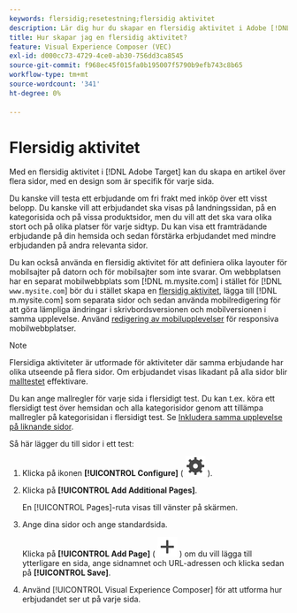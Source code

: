 ```yaml
---
keywords: flersidig;resetestning;flersidig aktivitet
description: Lär dig hur du skapar en flersidig aktivitet i Adobe [!DNL Target] där du kan skapa en artikel över flera sidor, med en design som är specifik för varje sida.
title: Hur skapar jag en flersidig aktivitet?
feature: Visual Experience Composer (VEC)
exl-id: d000cc73-4729-4ce0-ab30-756dd3ca8545
source-git-commit: f968ec45f015fa0b195007f5790b9efb743c8b65
workflow-type: tm+mt
source-wordcount: '341'
ht-degree: 0%

---
```


# Flersidig aktivitet

Med en flersidig aktivitet i [!DNL Adobe Target] kan du skapa en artikel över flera sidor, med en design som är specifik för varje sida.

Du kanske vill testa ett erbjudande om fri frakt med inköp över ett visst belopp. Du kanske vill att erbjudandet ska visas på landningssidan, på en kategorisida och på vissa produktsidor, men du vill att det ska vara olika stort och på olika platser för varje sidtyp. Du kan visa ett framträdande erbjudande på din hemsida och sedan förstärka erbjudandet med mindre erbjudanden på andra relevanta sidor.

Du kan också använda en flersidig aktivitet för att definiera olika layouter för mobilsajter på datorn och för mobilsajter som inte svarar. Om webbplatsen har en separat mobilwebbplats som [!DNL m.mysite.com] i stället för [!DNL `www.mysite.com`] bör du i stället skapa en [flersidig aktivitet](/help/main/c-experiences/c-visual-experience-composer/multipage-activity.md#concept_277E096063E14813AC5D8EDFA1D2ED48), lägga till [!DNL m.mysite.com] som separata sidor och sedan använda mobilredigering för att göra lämpliga ändringar i skrivbordsversionen och mobilversionen i samma upplevelse. Använd [redigering av mobilupplevelser](/help/main/c-experiences/c-visual-experience-composer/mobile-viewports.md#concept_8E45527C4ABC41D59AA3553BEDC76FA5) för responsiva mobilwebbplatser.

>[!NOTE]
>
>Flersidiga aktiviteter är utformade för aktiviteter där samma erbjudande har olika utseende på flera sidor. Om erbjudandet visas likadant på alla sidor blir [malltestet](/help/main/c-experiences/c-visual-experience-composer/temtest.md#task_2539D51A18044F82B0D9895636546781) effektivare.

Du kan ange mallregler för varje sida i flersidigt test. Du kan t.ex. köra ett flersidigt test över hemsidan och alla kategorisidor genom att tillämpa mallregler på kategorisidan i flersidigt test. Se [Inkludera samma upplevelse på liknande sidor](/help/main/c-experiences/c-visual-experience-composer/temtest.md#task_2539D51A18044F82B0D9895636546781).

Så här lägger du till sidor i ett test:

1. Klicka på ikonen **[!UICONTROL Configure]** ( ![Konfigurera ikon](/help/main/assets/icons/Setting.svg) ).
1. Klicka på **[!UICONTROL Add Additional Pages]**.

   En [!UICONTROL Pages]-ruta visas till vänster på skärmen.

1. Ange dina sidor och ange standardsida.

   Klicka på **[!UICONTROL Add Page]** ( ![Lägg till ikon](/help/main/assets/icons/Add.svg) ) om du vill lägga till ytterligare en sida, ange sidnamnet och URL-adressen och klicka sedan på **[!UICONTROL Save]**.

1. Använd [!UICONTROL Visual Experience Composer] för att utforma hur erbjudandet ser ut på varje sida.
